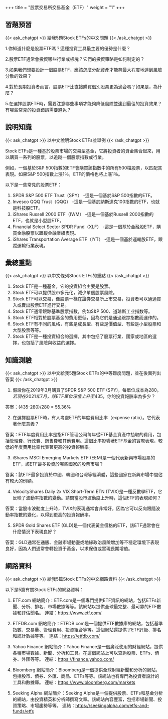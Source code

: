 +++
title = "股票交易所交易基金（ETF）"
weight = "1"
+++
## 習題預習
{{< ask_chatgpt >}}
給我5題Stock ETFs的中文問題
{{< /ask_chatgpt >}}



1.你知道什麼是股票ETF嗎？這種投資工具最主要的優勢是什麼？

2.股票ETF通常會投資哪些行業或板塊？它們的投資策略是如何制定的？

3.如果我們想要設計一個股票ETF，應該怎麼分配資產才能夠最大程度地達到風險分散的效果？

4.對於長期投資者而言，股票ETF比直接購買個別股票更為適合嗎？如果是，為什麼？

5.在選擇股票ETF時，需要注意哪些事項才能夠降低風險並達到最佳的投資效果？有哪些常見的投資錯誤需要避免？   

## 說明知識
{{< ask_chatgpt >}}
以中文說明Stock ETFs並舉例
{{< /ask_chatgpt >}}



Stock ETFs是一種基於股票市場的交易型基金，它將投資者的資金集合起來，用以購買一系列的股票，以追蹤一個股票指數或行業。

例如，一個基於S&P 500指數的ETF會購買該指數中的所有500檔股票，以匹配其表現。如果S&P 500指數上漲1％，ETF的價格也將上漲1％。

以下是一些常見的股票ETF：

1. SPDR S&P 500 ETF Trust（SPY） -這是一個基於S&P 500指數的ETF。
2. Invesco QQQ Trust（QQQ） -這是一個基於納斯達克100指數的ETF，也就是科技股ETF。
3. iShares Russell 2000 ETF（IWM） -這是一個基於Russell 2000指數的ETF，也就是小型股ETF。
4. Financial Select Sector SPDR Fund（XLF） -這是一個基於金融股ETF，購買金融股票以跟蹤金融業績表現。
5. iShares Transportation Average ETF（IYT） -這是一個基於運輸股ETF，跟蹤運輸行業表現。   

## 彙總重點
{{< ask_chatgpt >}}
以中文條列Stock ETFs的重點
{{< /ask_chatgpt >}}



1. Stock ETF是一種基金，它的投資組合主要是股票。
2. Stock ETF可以提供股市多元化，減少單個股票風險。
3. Stock ETF可以交易，像股票一樣在證券交易所上市交易，投資者可以通過買入或賣出股票ETF進行交易。
4. Stock ETF通常跟踪基準股票指數，例如S&P 500、道琼斯工业指数等。
5. Stock ETF相對於股票基金的費用更低，因為它們是通過跟踪指數而運作的。
6. Stock ETF有不同的風格，有些是成長型、有些是價值型、有些是小型股票和大型股票等等。
7. Stock ETF是一種投資組合的選擇，其中包括了股票行業、國家或地區的選擇，也包括了風險與收益的選擇。   

## 知識測驗
{{< ask_chatgpt >}}
以中文給我5題Stock ETFs的中等難度問題，並在後面列出答案
{{< /ask_chatgpt >}}



1. 假設你在2019年3月購買了SPDR S&P 500 ETF (SPY)，每單位成本為$280。若現在2021年7月，該ETF單位淨值上升至$435，你的投資報酬率為多少？

答案：(435-280)/280 = 55.36%

2. 在選擇股票ETF時，有人考慮ETF的年度費用比率（expense ratio）。它代表著什麼意義？

答案：ETF年度費用比率是指ETF管理公司每年從ETF基金資產中抽取的費用，包括管理費、行政費、銷售費和其他費用。這個比率影響著ETF基金的實際表現，較低的年度費用比率代表著更高的投資報酬率。

3. iShares MSCI Emerging Markets ETF (EEM)是一個代表新興市場股票的ETF，該ETF最多投資於哪些國家的股票市場？

答案：該ETF最多投資於中國、韓國和台灣等經濟體，這些國家在新興市場中間佔有較大的份額。

4. VelocityShares Daily 2x VIX Short-Term ETN (TVIX)是一種反數學ETF，它反映了波動率指數的變動。請問當股市波動度上升時，這個ETF的表現如何？

答案：當股市波動度上升時，TVIX的表現通常會非常好，因為它可以反向跟隨波動率指數的變化，以得到更高的投資報酬率。

5. SPDR Gold Shares ETF (GLD)是一個代表黃金價格的ETF，該ETF通常會在什麼情況下表現良好？

答案：GLD通常在通脹、金融市場動盪或地緣政治風險增加等不穩定環境下表現良好，因為人們通常會轉投資于黃金，以求保值或實現長期增值。   

## 網路資料
{{< ask_chatgpt >}}
給我5篇Stock ETFs的中文網路資料
{{< /ask_chatgpt >}}



以下是5篇有關Stock ETFs的網路資料：

1. ETF.com
網站簡介：ETF.com是一個專門提供ETF資訊的網站，包括ETFs新聞、分析、排名、市場數據等等。該網站以提供全球最完整、最可靠的ETF數據和評估聞名。
連結：https://www.etf.com/

2. ETFDB.com
網站簡介：ETFDB.com是一個提供ETF數據庫的網站，包括基準指數、交易量、管理費用、投資組合等等。這個網站還提供了ETF評級、排名和統計數據等等。
連結：https://etfdb.com/

3. Yahoo Finance
網站簡介：Yahoo Finance是一個廣泛使用的財經網站，提供各種市場數據、新聞、分析和工具。在這個網站上可以查詢股票、ETFs、債券、外匯等等。
連結：https://finance.yahoo.com/

4. Bloomberg
網站簡介：Bloomberg是一個提供全球財經新聞和分析的網站，包括股市、債券、外匯、商品、ETFs等等。該網站也有專門為投資者設計的工具和數據庫。
連結：https://www.bloomberg.com/markets

5. Seeking Alpha
網站簡介：Seeking Alpha是一個提供股票、ETFs和基金分析的網站，由投資精英和分析師撰寫文章。該網站內容豐富，包括市場新聞、投資策略、市場趨勢等等。
連結：https://seekingalpha.com/etfs-and-funds/etfs   

